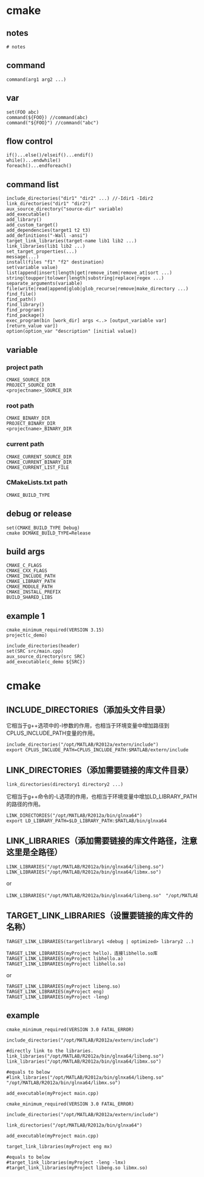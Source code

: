 # cmake

## notes
```
# notes
```

## command
```
command(arg1 arg2 ...)
```

## var
```
set(FOO abc)
command(${FOO}) //command(abc)
command("${FOO}") //command("abc")
```

## flow control
```
if()...else()/elseif()...endif()
while()...endwhile()
foreach()...endforeach()
```

## command list
```
include_directories("dir1" "dir2" ...) //-Idir1 -Idir2
link_directories("dir1" "dir2")
aux_source_directory("source-dir" variable)
add_executable()
add_library()
add_custom_target()
add_dependencies(target1 t2 t3)
add_definitions("-Wall -ansi")
target_link_libraries(target-name lib1 lib2 ...)
link_libraries(lib1 lib2 ...)
set_target_properties(...)
message(...)
install(files "f1" "f2" destination)
set(variable value)
list(append|insert|length|get|remove_item|remove_at|sort ...)
string(toupper|tolower|length|substring|replace|regex ...)
separate_arguments(variable)
file(write|read|append|glob|glob_recurse|remove|make_directory ...)
find_file()
find_path()
find_library()
find_program()
find_package()
exec_program(bin [work_dir] args <..> [output_variable var] [return_value var])
option(option_var "description" [initial value])
```

## variable

### project path
```
CMAKE_SOURCE_DIR
PROJECT_SOURCE_DIR
<projectname>_SOURCE_DIR
```

### root path
```
CMAKE_BINARY_DIR
PROJECT_BINARY_DIR
<projectname>_BINARY_DIR
```

### current path
```
CMAKE_CURRENT_SOURCE_DIR
CMAKE_CURRENT_BINARY_DIR
CMAKE_CURRENT_LIST_FILE
```

### CMakeLists.txt path
```
CMAKE_BUILD_TYPE
```

## debug or release
```
set(CMAKE_BUILD_TYPE Debug)
cmake DCMAKE_BUILD_TYPE=Release
```

## build args
```
CMAKE_C_FLAGS
CMAKE_CXX_FLAGS
CMAKE_INCLUDE_PATH
CMAKE_LIBRARY_PATH
CMAKE_MODULE_PATH
CMAKE_INSTALL_PREFIX
BUILD_SHARED_LIBS
```

## example 1
```
cmake_minimum_required(VERSION 3.15)
project(c_demo)

include_directories(header)
set(SRC src/main.cpp)
aux_source_directory(src SRC)
add_executable(c_demo ${SRC})
```

# cmake
## INCLUDE_DIRECTORIES（添加头文件目录）
它相当于g++选项中的-I参数的作用，也相当于环境变量中增加路径到CPLUS_INCLUDE_PATH变量的作用。
```
include_directories("/opt/MATLAB/R2012a/extern/include")
export CPLUS_INCLUDE_PATH=CPLUS_INCLUDE_PATH:$MATLAB/extern/include
```

## LINK_DIRECTORIES（添加需要链接的库文件目录）
```
link_directories(directory1 directory2 ...)
```

它相当于g++命令的-L选项的作用，也相当于环境变量中增加LD_LIBRARY_PATH的路径的作用。

```
LINK_DIRECTORIES("/opt/MATLAB/R2012a/bin/glnxa64")
export LD_LIBRARY_PATH=$LD_LIBRARY_PATH:$MATLAB/bin/glnxa64
```

## LINK_LIBRARIES（添加需要链接的库文件路径，注意这里是全路径）
```
LINK_LIBRARIES("/opt/MATLAB/R2012a/bin/glnxa64/libeng.so")
LINK_LIBRARIES("/opt/MATLAB/R2012a/bin/glnxa64/libmx.so")
```
or
```
LINK_LIBRARIES("/opt/MATLAB/R2012a/bin/glnxa64/libeng.so"　"/opt/MATLAB/R2012a/bin/glnxa64/libmx.so")
```


## TARGET_LINK_LIBRARIES（设置要链接的库文件的名称）
```
TARGET_LINK_LIBRARIES(targetlibrary1 <debug | optimized> library2 ..)
```

```
TARGET_LINK_LIBRARIES(myProject hello)，连接libhello.so库
TARGET_LINK_LIBRARIES(myProject libhello.a)
TARGET_LINK_LIBRARIES(myProject libhello.so)
```
or
```
TARGET_LINK_LIBRARIES(myProject libeng.so)
TARGET_LINK_LIBRARIES(myProject eng)
TARGET_LINK_LIBRARIES(myProject -leng)
```

## example
```
cmake_minimum_required(VERSION 3.0 FATAL_ERROR)
 
include_directories("/opt/MATLAB/R2012a/extern/include")
 
#directly link to the libraries.
link_libraries("/opt/MATLAB/R2012a/bin/glnxa64/libeng.so")
link_libraries("/opt/MATLAB/R2012a/bin/glnxa64/libmx.so")
 
#equals to below
#link_libraries("/opt/MATLAB/R2012a/bin/glnxa64/libeng.so" "/opt/MATLAB/R2012a/bin/glnxa64/libmx.so")
 
add_executable(myProject main.cpp) 
```

```
cmake_minimum_required(VERSION 3.0 FATAL_ERROR)
 
include_directories("/opt/MATLAB/R2012a/extern/include")

link_directories("/opt/MATLAB/R2012a/bin/glnxa64")
 
add_executable(myProject main.cpp)
 
target_link_libraries(myProject eng mx)
 
#equals to below
#target_link_libraries(myProject -leng -lmx)
#target_link_libraries(myProject libeng.so libmx.so)
```
